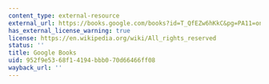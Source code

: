 ```yaml
---
content_type: external-resource
external_url: https://books.google.com/books?id=T_QfEZw6hKkC&pg=PA11=onepage#v=onepage&q&f=false
has_external_license_warning: true
license: https://en.wikipedia.org/wiki/All_rights_reserved
status: ''
title: Google Books
uid: 952f9e53-68f1-4194-bbb0-70d66466ff08
wayback_url: ''
---
```

